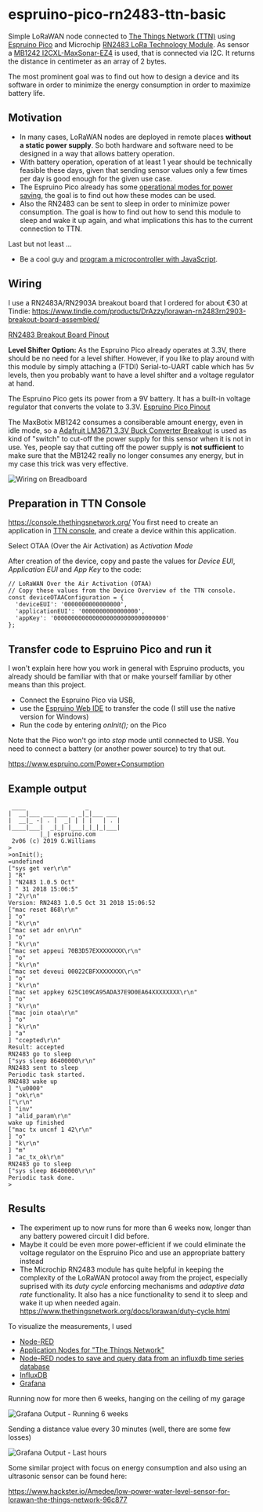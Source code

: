 # espruino-pico-rn2483-ttn-basic
Simple LoRaWAN node connected to [The Things Network (TTN)](https://www.thethingsnetwork.org/) 
using [Espruino Pico](http://www.espruino.com/Pico)
and Microchip [RN2483 LoRa Technology Module](https://www.microchip.com/wwwproducts/en/RN2483). 
As sensor a [MB1242 I2CXL-MaxSonar-EZ4](https://www.maxbotix.com/ultrasonic_sensors/mb1242.htm) is used, that is connected via I2C. 
It returns the distance in centimeter as an array of 2 bytes.
  
The most prominent goal was to find out how to design a device and its
software in order to minimize the energy consumption in order to maximize
battery life.

## Motivation
* In many cases, LoRaWAN nodes are deployed in remote places **without**
  **a static power supply**. So both hardware and software need to be
  designed in a way that allows battery operation.
* With battery operation, operation of at least 1 year should be
  technically feasible these days, given that sending sensor values
  only a few times per day is good enough for the given use case.
* The Espruino Pico already has some [operational modes for power saving](https://www.espruino.com/Power+Consumption),
  the goal is to find out how these modes can be used.
* Also the RN2483 can be sent to sleep in order to minimize power consumption.
  The goal is how to find out how to send this module to sleep and wake it up
  again, and what implications this has to the current connection to TTN. 

Last but not least ...

* Be a cool guy and [program a microcontroller with JavaScript](https://www.espruino.com/).

## Wiring
I use a RN2483A/RN2903A breakout board that I ordered for about €30 at Tindie:
https://www.tindie.com/products/DrAzzy/lorawan-rn2483rn2903-breakout-board-assembled/

[RN2483 Breakout Board Pinout](https://www.tindie.com/products/drazzy/lorawan-rn2483rn2903-breakout-board-assembled/)


**Level Shifter Option:** As the Espruino Pico already operates at 3.3V, there
should be no need for a level shifter. However, if you like to play around
with this module by simply attaching a (FTDI) Serial-to-UART cable which 
has 5v levels, then you probably want to have a level shifter and a voltage
regulator at hand.

The Espruino Pico gets its power from a 9V battery. It has a built-in voltage
regulator that converts the volate to 3.3V.
[Espruino Pico Pinout](http://www.espruino.com/Pico)

The MaxBotix MB1242 consumes a consiberable amount energy, even in idle mode, 
so a [Adafruit LM3671 3.3V Buck Converter Breakout](https://www.adafruit.com/product/2745) is used as kind of "switch" to cut-off the power supply for this 
sensor when it is not in use. Yes, people say that cutting off the power
supply is **not sufficient** to make sure that the MB1242 really no longer
consumes any energy, but in my case this trick was very effective.


![Wiring on Breadboard](media/sketch_bb.png "Wiring on Breadboard")

## Preparation in TTN Console
https://console.thethingsnetwork.org/
You first need to create an application in [TTN console](https://console.thethingsnetwork.org/), and create a device within this application.

Select OTAA (Over the Air Activation) as *Activation Mode*

After creation of the device, copy and paste the values for *Device EUI*, 
*Application EUI* and *App Key* to the code:

    // LoRaWAN Over the Air Activation (OTAA)
    // Copy these values from the Device Overview of the TTN console.
    const deviceOTAAConfiguration = {
      'deviceEUI': '0000000000000000',
      'applicationEUI': '0000000000000000',
      'appKey': '00000000000000000000000000000000'
    };

## Transfer code to Espruino Pico and run it
I won't explain here how you work in general with Espruino products, you already should be familiar with that or make yourself familiar by other means than this 
project.

* Connect the Espruino Pico via USB, 
* use the [Espruino Web IDE](https://www.espruino.com/Web+IDE) to transfer the code (I still use the native version for Windows)
* Run the code by entering *onInit();* on the Pico

Note that the Pico won't go into *stop* mode until connected to USB. You need to
connect a battery (or another power source) to try that out.

https://www.espruino.com/Power+Consumption

## Example output
     ____                 _
    |  __|___ ___ ___ _ _|_|___ ___
    |  __|_ -| . |  _| | | |   | . |
    |____|___|  _|_| |___|_|_|_|___|
             |_| espruino.com
     2v06 (c) 2019 G.Williams
    >
    >onInit();
    =undefined
    ["sys get ver\r\n"
    ] "R"
    ] "N2483 1.0.5 Oct"
    ] " 31 2018 15:06:5"
    ] "2\r\n"
    Version: RN2483 1.0.5 Oct 31 2018 15:06:52
    ["mac reset 868\r\n"
    ] "o"
    ] "k\r\n"
    ["mac set adr on\r\n"
    ] "o"
    ] "k\r\n"
    ["mac set appeui 70B3D57EXXXXXXXX\r\n"
    ] "o"
    ] "k\r\n"
    ["mac set deveui 00022CBFXXXXXXXX\r\n"
    ] "o"
    ] "k\r\n"
    ["mac set appkey 625C109CA95ADA37E9D0EA64XXXXXXXX\r\n"
    ] "o"
    ] "k\r\n"
    ["mac join otaa\r\n"
    ] "o"
    ] "k\r\n"
    ] "a"
    ] "ccepted\r\n"
    Result: accepted
    RN2483 go to sleep
    ["sys sleep 86400000\r\n"
    RN2483 sent to sleep
    Periodic task started.
    RN2483 wake up
    ] "\u0000"
    ] "ok\r\n"
    ["\r\n"
    ] "inv"
    ] "alid_param\r\n"
    wake up finished
    ["mac tx uncnf 1 42\r\n"
    ] "o"
    ] "k\r\n"
    ] "m"
    ] "ac_tx_ok\r\n"
    RN2483 go to sleep
    ["sys sleep 86400000\r\n"
    Periodic task done.
    > 

## Results

* The experiment up to now runs for more than 6 weeks now, longer than
  any battery powered circuit I did before.
* Maybe it could be even more power-efficient if we could eliminate the 
  voltage regulator on the Espruino Pico and use an appropriate battery instead
* The Microchip RN2483 module has quite helpful in keeping the complexity
  of the LoRaWAN protocol away from the project, especially suprised with
  its *duty cycle* enforcing mechanisms and *adaptive data rate* functionality. It also has a nice functionality to send it to sleep
  and wake it up when needed again.
  https://www.thethingsnetwork.org/docs/lorawan/duty-cycle.html

To visualize the measurements, I used 
* [Node-RED](https://nodered.org/)
* [Application Nodes for "The Things Network"](https://flows.nodered.org/node/node-red-contrib-ttn)
* [Node-RED nodes to save and query data from an influxdb time series database](https://flows.nodered.org/node/node-red-contrib-influxdb)
* [InfluxDB](https://www.influxdata.com/)
* [Grafana](https://grafana.com/)

Running now for more then 6 weeks, hanging on the ceiling of my garage

![Grafana Output - Running 6 weeks](media/long-time-results.png)

Sending a distance value every 30 minutes (well, there are some few losses)

![Grafana Output - Last hours](media/last-hours.png)

Some similar project with focus on energy consumption and also using
an ultrasonic sensor can be found here:

https://www.hackster.io/Amedee/low-power-water-level-sensor-for-lorawan-the-things-network-96c877

